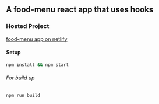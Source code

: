 ## A food-menu  react app that uses  hooks

### Hosted Project

[food-menu  app on netlify](https://food-menu-react-by-bh27.netlify.app/)

#### Setup

```bash
npm install && npm start
```
###### For build up
```bash
npm run build
```


